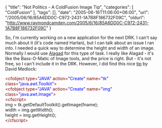 {
	"title": "Not Politics - A ColdFusion Image Tip",
	"categories": [
		"ColdFusion"
	],
	"tags": [],
	"date": "2005-06-16T11:06:00+06:00",
	"url": "/2005/06/16/85A6DD0C-C972-2431-1A7B8F186732F09C",
	"oldurl": "http://www.raymondcamden.com/2005/6/16/85A6DD0C-C972-2431-1A7B8F186732F09C"
}

So, I'm currently working on a new application for the next DRK. I can't say much about it (it's code named Harlan), but I can talk about an issue I ran into. I needed a quick way to determine the height and width of an image. Normally I would use <a href="http://www.alagad.com">Alagad</a> for this type of task. I really like Alagad - it's like the Bass-O-Matic of Image tools, and the price is right. But - it's not free, so I can't include it in the DRK. However, I did find this nice <a href="http://www.sitepoint.com/blog-post-view.php?id=168133">tip</a> by David Medlock:

<div class="code"><FONT COLOR=MAROON>&lt;cfobject type=<FONT COLOR=BLUE>"JAVA"</FONT> action=<FONT COLOR=BLUE>"Create"</FONT> name=<FONT COLOR=BLUE>"tk"</FONT> class=<FONT COLOR=BLUE>"java.awt.Toolkit"</FONT>&gt;</FONT><br>
<FONT COLOR=MAROON>&lt;cfobject type=<FONT COLOR=BLUE>"JAVA"</FONT> action=<FONT COLOR=BLUE>"Create"</FONT> name=<FONT COLOR=BLUE>"img"</FONT> class=<FONT COLOR=BLUE>"java.awt.Image"</FONT>&gt;</FONT><br>
<FONT COLOR=MAROON>&lt;cfscript&gt;</FONT><br>
img = tk.getDefaultToolkit().getImage(fname);<br>
width = img.getWidth();<br>
height = img.getHeight();<br>
<FONT COLOR=MAROON>&lt;/cfscript&gt;</FONT></div>